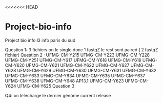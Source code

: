 <<<<<<< HEAD
# Project-bio-info
Project bio info l3 info paris du sud

Question 1:
3 fichiers on le single donc 1 fastqZ
le rest sont paired ( 2 fastqZ fichier)
Question 2 : 
UFMG-CM-Y215
UFMG-CM-Y223
UFMG-CM-Y228
UFMG-CM-Y251
UFMG-CM-Y617
UFMG-CM-Y618
UFMG-CM-Y619
UFMG-CM-Y620
UFMG-CM-Y621
UFMG-CM-Y622
UFMG-CM-Y627
UFMG-CM-Y628
UFMG-CM-Y629
UFMG-CM-Y630
UFMG-CM-Y631
UFMG-CM-Y632
UFMG-CM-Y633
UFMG-CM-Y634
UFMG-CM-Y635
UFMG-CM-Y637
UFMG-CM-Y638
UFMG-CM-Y648
AP13.1
UFMG-CM-Y623
UFMG-CM-Y624
UFMG-CM-Y625
Question 3:


Q4: on telecharge le dernier génôme current release
